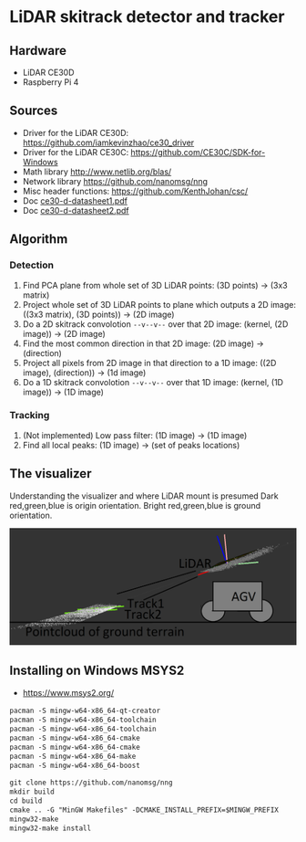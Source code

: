 # LiDAR skitrack detector and tracker

## Hardware
* LiDAR CE30D
* Raspberry Pi 4

## Sources
* Driver for the LiDAR CE30D: https://github.com/iamkevinzhao/ce30_driver
* Driver for the LiDAR CE30C: https://github.com/CE30C/SDK-for-Windows
* Math library http://www.netlib.org/blas/
* Network library https://github.com/nanomsg/nng
* Misc header functions: https://github.com/KenthJohan/csc/
* Doc [ce30-d-datasheet1.pdf](ce30-d-datasheet1.pdf)
* Doc [ce30-d-datasheet2.pdf](ce30-d-datasheet2.pdf)

## Algorithm

### Detection
1. Find PCA plane from whole set of 3D LiDAR points: (3D points) -> (3x3 matrix)
2. Project whole set of 3D LiDAR points to plane which outputs a 2D image: ((3x3 matrix), (3D points)) -> (2D image)
3. Do a 2D skitrack convolotion `--v--v--` over that 2D image: (kernel, (2D image)) -> (2D image)
4. Find the most common direction in that 2D image: (2D image) -> (direction)
5. Project all pixels from 2D image in that direction to a 1D image: ((2D image), (direction)) -> (1d image)
6. Do a 1D skitrack convolotion `--v--v--` over that 1D image: (kernel, (1D image)) -> (1D image)

### Tracking
1. (Not implemented) Low pass filter: (1D image) -> (1D image)
2. Find all local peaks: (1D image) -> (set of peaks locations)


## The visualizer
Understanding the visualizer and where LiDAR mount is presumed
Dark red,green,blue is origin orientation. Bright red,green,blue is ground orientation.

![setup](setup.png)




## Installing on Windows MSYS2

* https://www.msys2.org/


```
pacman -S mingw-w64-x86_64-qt-creator
pacman -S mingw-w64-x86_64-toolchain
pacman -S mingw-w64-x86_64-toolchain
pacman -S mingw-w64-x86_64-cmake
pacman -S mingw-w64-x86_64-cmake
pacman -S mingw-w64-x86_64-make
pacman -S mingw-w64-x86_64-boost
```

```
git clone https://github.com/nanomsg/nng
mkdir build
cd build
cmake .. -G "MinGW Makefiles" -DCMAKE_INSTALL_PREFIX=$MINGW_PREFIX
mingw32-make
mingw32-make install
```


